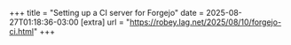 +++
title = "Setting up a CI server for Forgejo"
date = 2025-08-27T01:18:36-03:00
[extra]
url = "https://robey.lag.net/2025/08/10/forgejo-ci.html"
+++
